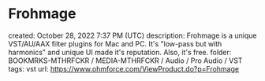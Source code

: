 # Frohmage

created: October 28, 2022 7:37 PM (UTC)
description: Frohmage is a unique VST/AU/AAX filter plugins for Mac and PC. It's "low-pass but with harmonics" and unique UI made it's reputation. Also, it's free.
folder: BOOKMRKS-MTHRFCKR / MEDIA-MTHRFCKR / Audio / Pro Audio / VST
tags: vst
url: https://www.ohmforce.com/ViewProduct.do?p=Frohmage